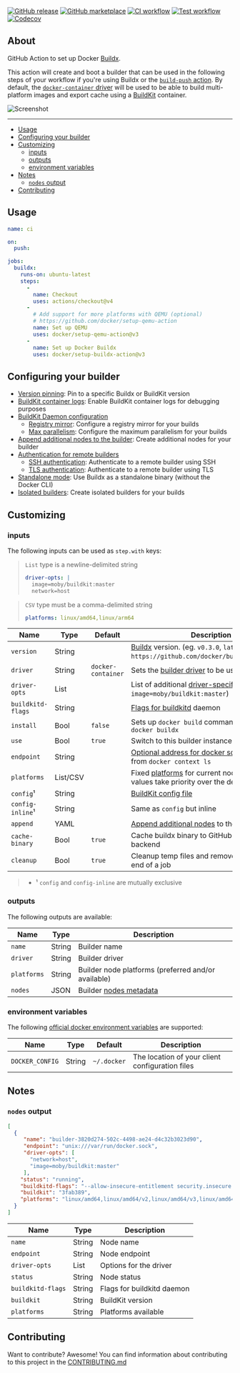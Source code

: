 [![GitHub release](https://img.shields.io/github/release/docker/setup-buildx-action.svg?style=flat-square)](https://github.com/docker/setup-buildx-action/releases/latest)
[![GitHub marketplace](https://img.shields.io/badge/marketplace-docker--setup--buildx-blue?logo=github&style=flat-square)](https://github.com/marketplace/actions/docker-setup-buildx)
[![CI workflow](https://img.shields.io/github/actions/workflow/status/docker/setup-buildx-action/ci.yml?branch=master&label=ci&logo=github&style=flat-square)](https://github.com/docker/setup-buildx-action/actions?workflow=ci)
[![Test workflow](https://img.shields.io/github/actions/workflow/status/docker/setup-buildx-action/test.yml?branch=master&label=test&logo=github&style=flat-square)](https://github.com/docker/setup-buildx-action/actions?workflow=test)
[![Codecov](https://img.shields.io/codecov/c/github/docker/setup-buildx-action?logo=codecov&style=flat-square)](https://codecov.io/gh/docker/setup-buildx-action)

## About

GitHub Action to set up Docker [Buildx](https://github.com/docker/buildx).

This action will create and boot a builder that can be used in the following
steps of your workflow if you're using Buildx or the [`build-push` action](https://github.com/docker/build-push-action/).
By default, the [`docker-container` driver](https://docs.docker.com/build/building/drivers/docker-container/)
will be used to be able to build multi-platform images and export cache using
a [BuildKit](https://github.com/moby/buildkit) container.

![Screenshot](.github/setup-buildx-action.png)

___

* [Usage](#usage)
* [Configuring your builder](#configuring-your-builder)
* [Customizing](#customizing)
  * [inputs](#inputs)
  * [outputs](#outputs)
  * [environment variables](#environment-variables)
* [Notes](#notes)
  * [`nodes` output](#nodes-output)
* [Contributing](#contributing)

## Usage

```yaml
name: ci

on:
  push:

jobs:
  buildx:
    runs-on: ubuntu-latest
    steps:
      -
        name: Checkout
        uses: actions/checkout@v4
      -
        # Add support for more platforms with QEMU (optional)
        # https://github.com/docker/setup-qemu-action
        name: Set up QEMU
        uses: docker/setup-qemu-action@v3
      -
        name: Set up Docker Buildx
        uses: docker/setup-buildx-action@v3
```

## Configuring your builder

* [Version pinning](https://docs.docker.com/build/ci/github-actions/configure-builder/#version-pinning): Pin to a specific Buildx or BuildKit version
* [BuildKit container logs](https://docs.docker.com/build/ci/github-actions/configure-builder/#buildkit-container-logs): Enable BuildKit container logs for debugging purposes
* [BuildKit Daemon configuration](https://docs.docker.com/build/ci/github-actions/configure-builder/#buildkit-daemon-configuration)
  * [Registry mirror](https://docs.docker.com/build/ci/github-actions/configure-builder/#registry-mirror): Configure a registry mirror for your builds
  * [Max parallelism](https://docs.docker.com/build/ci/github-actions/configure-builder/#max-parallelism): Configure the maximum parallelism for your builds
* [Append additional nodes to the builder](https://docs.docker.com/build/ci/github-actions/configure-builder/#append-additional-nodes-to-the-builder): Create additional nodes for your builder
* [Authentication for remote builders](https://docs.docker.com/build/ci/github-actions/configure-builder/#authentication-for-remote-builders)
  * [SSH authentication](https://docs.docker.com/build/ci/github-actions/configure-builder/#ssh-authentication): Authenticate to a remote builder using SSH
  * [TLS authentication](https://docs.docker.com/build/ci/github-actions/configure-builder/#tls-authentication): Authenticate to a remote builder using TLS
* [Standalone mode](https://docs.docker.com/build/ci/github-actions/configure-builder/#standalone-mode): Use Buildx as a standalone binary (without the Docker CLI)
* [Isolated builders](https://docs.docker.com/build/ci/github-actions/configure-builder/#isolated-builders): Create isolated builders for your builds

## Customizing

### inputs

The following inputs can be used as `step.with` keys:

> `List` type is a newline-delimited string
> ```yaml
> driver-opts: |
>   image=moby/buildkit:master
>   network=host
> ```

> `CSV` type must be a comma-delimited string
> ```yaml
> platforms: linux/amd64,linux/arm64
> ```

| Name              | Type     | Default            | Description                                                                                                                                                                  |
|-------------------|----------|--------------------|------------------------------------------------------------------------------------------------------------------------------------------------------------------------------|
| `version`         | String   |                    | [Buildx](https://github.com/docker/buildx) version. (eg. `v0.3.0`, `latest`, `https://github.com/docker/buildx.git#master`)                                                  |
| `driver`          | String   | `docker-container` | Sets the [builder driver](https://docs.docker.com/engine/reference/commandline/buildx_create/#driver) to be used                                                             |
| `driver-opts`     | List     |                    | List of additional [driver-specific options](https://docs.docker.com/engine/reference/commandline/buildx_create/#driver-opt) (eg. `image=moby/buildkit:master`)              |
| `buildkitd-flags` | String   |                    | [Flags for buildkitd](https://docs.docker.com/engine/reference/commandline/buildx_create/#buildkitd-flags) daemon                                                            |
| `install`         | Bool     | `false`            | Sets up `docker build` command as an alias to `docker buildx`                                                                                                                |
| `use`             | Bool     | `true`             | Switch to this builder instance                                                                                                                                              |
| `endpoint`        | String   |                    | [Optional address for docker socket](https://docs.docker.com/engine/reference/commandline/buildx_create/#description) or context from `docker context ls`                    |
| `platforms`       | List/CSV |                    | Fixed [platforms](https://docs.docker.com/engine/reference/commandline/buildx_create/#platform) for current node. If not empty, values take priority over the detected ones. |
| `config`¹         | String   |                    | [BuildKit config file](https://docs.docker.com/engine/reference/commandline/buildx_create/#config)                                                                           |
| `config-inline`¹  | String   |                    | Same as `config` but inline                                                                                                                                                  |
| `append`          | YAML     |                    | [Append additional nodes](https://docs.docker.com/build/ci/github-actions/configure-builder/#append-additional-nodes-to-the-builder) to the builder                          |
| `cache-binary`    | Bool     | `true`             | Cache buildx binary to GitHub Actions cache backend                                                                                                                          |
| `cleanup`         | Bool     | `true`             | Cleanup temp files and remove builder at the end of a job                                                                                                                    |

> * ¹ `config` and `config-inline` are mutually exclusive

### outputs

The following outputs are available:

| Name        | Type   | Description                                         |
|-------------|--------|-----------------------------------------------------|
| `name`      | String | Builder name                                        |
| `driver`    | String | Builder driver                                      |
| `platforms` | String | Builder node platforms (preferred and/or available) |
| `nodes`     | JSON   | Builder [nodes metadata](#nodes-output)             |

### environment variables

The following [official docker environment variables](https://docs.docker.com/engine/reference/commandline/cli/#environment-variables) are supported:

| Name            | Type   | Default     | Description                                     |
|-----------------|--------|-------------|-------------------------------------------------|
| `DOCKER_CONFIG` | String | `~/.docker` | The location of your client configuration files |

## Notes

### `nodes` output

```json
[
  {
     "name": "builder-3820d274-502c-4498-ae24-d4c32b3023d90",
     "endpoint": "unix:///var/run/docker.sock",
     "driver-opts": [
       "network=host",
       "image=moby/buildkit:master"
     ],
    "status": "running",
    "buildkitd-flags": "--allow-insecure-entitlement security.insecure --allow-insecure-entitlement network.host",
    "buildkit": "3fab389",
    "platforms": "linux/amd64,linux/amd64/v2,linux/amd64/v3,linux/amd64/v4,linux/386"
  }
]
```

| Name              | Type   | Description                |
|-------------------|--------|----------------------------|
| `name`            | String | Node name                  |
| `endpoint`        | String | Node endpoint              |
| `driver-opts`     | List   | Options for the driver     |
| `status`          | String | Node status                |
| `buildkitd-flags` | String | Flags for buildkitd daemon |
| `buildkit`        | String | BuildKit version           |
| `platforms`       | String | Platforms available        |

## Contributing

Want to contribute? Awesome! You can find information about contributing to
this project in the [CONTRIBUTING.md](/.github/CONTRIBUTING.md)
